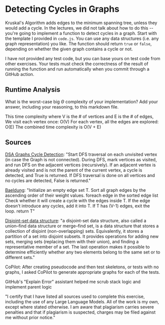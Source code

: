# Detecting Cycles in Graphs

Kruskal's Algorithm adds edges to the minimum spanning tree, unless they would
add a cycle. In the lectures, we did not talk about how to do this -- you're
going to implement a function to detect cycles in a graph. Start with the
template I provided in `code.js`. You can use any data structures (i.e. any
graph representation) you like. The function should return `true` or `false`,
depending on whether the given graph contains a cycle or not.

I have not provided any test code, but you can base yours on test code from
other exercises. Your tests must check the correctness of the result of running
the function and run automatically when you commit through a GitHub action.

## Runtime Analysis

What is the worst-case big $\Theta$ complexity of your implementation? Add your
answer, including your reasoning, to this markdown file.

This time complexity where V is the # of vertices and E is the # of edges, 
    We visit each vertex once: O(V)
    For each vertex, all the edges are explored: O(E)
    The combined time complexity is O(V + E)

## Sources

[DSA Graphs Cycle Detection](https://www.w3schools.com/dsa/dsa_algo_graphs_cycledetection.php):
"Start DFS traversal on each unvisited vertex (in case the Graph is not connected).
During DFS, mark vertices as visited, and run DFS on the adjacent vertices (recursively).
If an adjacent vertex is already visited and is not the parent of the current vertex, a cycle is detected, and True is returned.
If DFS traversal is done on all vertices and no cycles are detected, False is returned."

[Baeldung](https://www.baeldung.com/java-spanning-trees-kruskal):
"Initialize an empty edge set T. 
Sort all graph edges by the ascending order of their weight values. 
foreach edge in the sorted edge list
    Check whether it will create a cycle with the edges inside T.
    If the edge doesn't introduce any cycles, add it into T. 
    If T has (V-1) edges, exit the loop. 
return T"

[Disjoint-set data structure](https://en.wikipedia.org/wiki/Disjoint-set_data_structure):
"a disjoint-set data structure, also called a union–find data structure or merge–find set, is a data structure that stores a collection of disjoint (non-overlapping) sets. Equivalently, it stores a partition of a set into disjoint subsets. It provides operations for adding new sets, merging sets (replacing them with their union), and finding a representative member of a set. The last operation makes it possible to determine efficiently whether any two elements belong to the same set or to different sets."

CoPilot: After creating pseudocode and then test skeletons, or tests with no graphs, I asked CoPilot to generate appropriate graphs for each of the tests.

GitHub's "Explain Error" assistant helped me scrub stack logic and implement parent logic

"I certify that I have listed all sources used to complete this exercise, including the use of any Large Language Models. All of the work is my own, except where stated otherwise. I am aware that plagiarism carries severe penalties and that if plagiarism is suspected, charges may be filed against me without prior notice."
